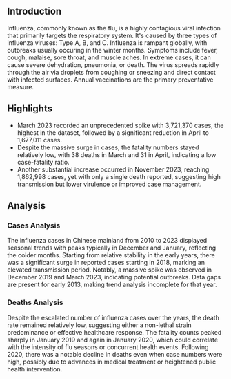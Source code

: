 ## Introduction

Influenza, commonly known as the flu, is a highly contagious viral infection that primarily targets the respiratory system. It's caused by three types of influenza viruses: Type A, B, and C. Influenza is rampant globally, with outbreaks usually occuring in the winter months. Symptoms include fever, cough, malaise, sore throat, and muscle aches. In extreme cases, it can cause severe dehydration, pneumonia, or death. The virus spreads rapidly through the air via droplets from coughing or sneezing and direct contact with infected surfaces. Annual vaccinations are the primary preventative measure.
## Highlights

- March 2023 recorded an unprecedented spike with 3,721,370 cases, the highest in the dataset, followed by a significant reduction in April to 1,677,011 cases. <br/>
- Despite the massive surge in cases, the fatality numbers stayed relatively low, with 38 deaths in March and 31 in April, indicating a low case-fatality ratio. <br/>
- Another substantial increase occurred in November 2023, reaching 1,862,998 cases, yet with only a single death reported, suggesting high transmission but lower virulence or improved case management. <br/>
## Analysis

### Cases Analysis
The influenza cases in Chinese mainland from 2010 to 2023 displayed seasonal trends with peaks typically in December and January, reflecting the colder months. Starting from relative stability in the early years, there was a significant surge in reported cases starting in 2018, marking an elevated transmission period. Notably, a massive spike was observed in December 2019 and March 2023, indicating potential outbreaks. Data gaps are present for early 2013, making trend analysis incomplete for that year.

### Deaths Analysis
Despite the escalated number of influenza cases over the years, the death rate remained relatively low, suggesting either a non-lethal strain predominance or effective healthcare response. The fatality counts peaked sharply in January 2019 and again in January 2020, which could correlate with the intensity of flu seasons or concurrent health events. Following 2020, there was a notable decline in deaths even when case numbers were high, possibly due to advances in medical treatment or heightened public health intervention.
